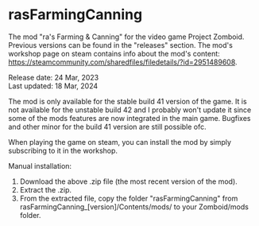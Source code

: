# rasFarmingCanning
The mod "ra's Farming & Canning" for the video game Project Zomboid. Previous versions can be found in the "releases" section. The mod's workshop page on steam contains info about the mod's content: https://steamcommunity.com/sharedfiles/filedetails/?id=2951489608.

Release date: 24 Mar, 2023 <br>
Last updated: 18 Mar, 2024

The mod is only available for the stable build 41 version of the game. It is not available for the unstable build 42 and I probably won't update it since some of the mods features are now integrated in the main game. Bugfixes and other minor for the build 41 version are still possible ofc.

When playing the game on steam, you can install the mod by simply subscribing to it in the workshop.

Manual installation:
1. Download the above .zip file (the most recent version of the mod).
2. Extract the .zip.
3. From the extracted file, copy the folder "rasFarmingCanning" from rasFarmingCanning_[version]/Contents/mods/ to your Zomboid/mods folder.


